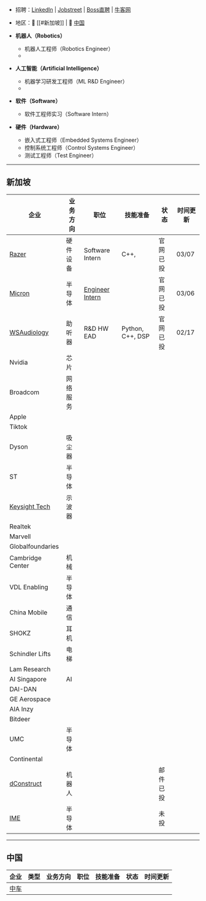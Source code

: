+ 招聘：[LinkedIn](https://www.linkedin.com/in/zheng-zhenhao-070b15321/) | [Jobstreet](https://sg.jobstreet.com/profile/me) | [Boss直聘](https://www.zhipin.com/) | [牛客网](https://www.nowcoder.com/)
+ 地区：🍜 [[#新加坡]] | 🍚 [中国](#中国)

+ **机器人（Robotics）**
	+ 机器人工程师（Robotics Engineer）
	+ 
+ **人工智能（Artificial Intelligence）**
	+ 机器学习研发工程师（ML R&D Engineer）
	+ 
+ **软件（Software）**
	+ 软件工程师实习（Software Intern）
+ **硬件（Hardware）**
	+ 嵌入式工程师（Embedded Systems Engineer）
	+ 控制系统工程师（Control Systems Engineer）
	+ 测试工程师（Test Engineer）

---
## 新加坡

| 企业                                                                     | 业务方向 | 职位                                                                                                                                                            | 技能准备             | 状态   | 时间更新  |
| ---------------------------------------------------------------------- | ---- | ------------------------------------------------------------------------------------------------------------------------------------------------------------- | ---------------- | ---- | ----- |
| [Razer](https://razer.wd3.myworkdayjobs.com/en-US/Careers/userHome)    | 硬件设备 | Software Intern                                                                                                                                               | C++,             | 官网已投 | 03/07 |
| [Micron](https://micron.wd1.myworkdayjobs.com/en-US/External/userHome) | 半导体  | [Engineer Intern](https://micron.eightfold.ai/careers?query=Intern&location=singapore&pid=26375995&domain=micron.com&sort_by=relevance&triggerGoButton=false) |                  | 官网已投 | 03/06 |
| [WSAudiology](https://careersapac.wsa.com/connect/dashboard)           | 助听器  | R&D HW EAD                                                                                                                                                    | Python, C++, DSP | 官网已投 | 02/17 |
| Nvidia                                                                 | 芯片   |                                                                                                                                                               |                  |      |       |
| Broadcom                                                               | 网络服务 |                                                                                                                                                               |                  |      |       |
| Apple                                                                  |      |                                                                                                                                                               |                  |      |       |
| Tiktok                                                                 |      |                                                                                                                                                               |                  |      |       |
| Dyson                                                                  | 吸尘器  |                                                                                                                                                               |                  |      |       |
| ST                                                                     | 半导体  |                                                                                                                                                               |                  |      |       |
| [Keysight Tech](https://linktr.ee/keysight_careers)                    | 示波器  |                                                                                                                                                               |                  |      |       |
| Realtek                                                                |      |                                                                                                                                                               |                  |      |       |
| Marvell                                                                |      |                                                                                                                                                               |                  |      |       |
| Globalfoundaries                                                       |      |                                                                                                                                                               |                  |      |       |
| Cambridge Center                                                       | 机械   |                                                                                                                                                               |                  |      |       |
| VDL Enabling                                                           | 半导体  |                                                                                                                                                               |                  |      |       |
| China Mobile                                                           | 通信   |                                                                                                                                                               |                  |      |       |
| SHOKZ                                                                  | 耳机   |                                                                                                                                                               |                  |      |       |
| Schindler Lifts                                                        | 电梯   |                                                                                                                                                               |                  |      |       |
| Lam Research                                                           |      |                                                                                                                                                               |                  |      |       |
| AI Singapore                                                           | AI   |                                                                                                                                                               |                  |      |       |
| DAI-DAN                                                                |      |                                                                                                                                                               |                  |      |       |
| GE Aerospace                                                           |      |                                                                                                                                                               |                  |      |       |
| AIA Inzy                                                               |      |                                                                                                                                                               |                  |      |       |
| Bitdeer                                                                |      |                                                                                                                                                               |                  |      |       |
| UMC                                                                    | 半导体  |                                                                                                                                                               |                  |      |       |
| Continental                                                            |      |                                                                                                                                                               |                  |      |       |
| [dConstruct](https://www.dconstruct.co/about)                          | 机器人  |                                                                                                                                                               |                  | 邮件已投 |       |
| [IME](https://form.gov.sg/6304ad1f0405b700125cac16)                    | 半导体  |                                                                                                                                                               |                  | 未投   |       |


---
## 中国

| 企业                                                 | 类型  | 业务方向 | 职位  | 技能准备 | 状态  | 时间更新 |
| -------------------------------------------------- | --- | ---- | --- | ---- | --- | ---- |
| [中车](https://recruitmentlp.wjx.cn/vm/eA4nGKy.aspx) |     |      |     |      |     |      |

